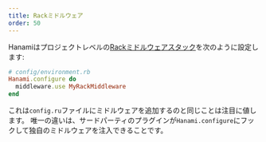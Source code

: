 ```yaml
---
title: Rackミドルウェア
order: 50
---
```


Hanamiはプロジェクトレベルの[Rackミドルウェアスタック](http://www.rubydoc.info/github/rack/rack/master/file/SPEC)を次のように設定します:

```ruby
# config/environment.rb
Hanami.configure do
  middleware.use MyRackMiddleware
end
```

これは`config.ru`ファイルにミドルウェアを追加するのと同じことは注目に値します。
唯一の違いは、サードパーティのプラグインが`Hanami.configure`にフックして独自のミドルウェアを注入できることです。
